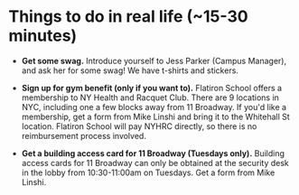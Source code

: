 # Things to do in real life (~15-30 minutes)

- **Get some swag.** Introduce yourself to Jess Parker (Campus Manager), and ask her for some swag! We have t-shirts and stickers.

- **Sign up for gym benefit (only if you want to).** Flatiron School offers a membership to NY Health and Racquet Club. There are 9 locations in NYC, including one a few blocks away from 11 Broadway. If you'd like a membership, get a form from Mike Linshi and bring it to the Whitehall St location. Flatiron School will pay NYHRC directly, so there is no reimbursement process involved.

- **Get a building access card for 11 Broadway (Tuesdays only).** Building access cards for 11 Broadway can only be obtained at the security desk in the lobby from 10:30-11:00am on Tuesdays. Get a form from Mike Linshi.
